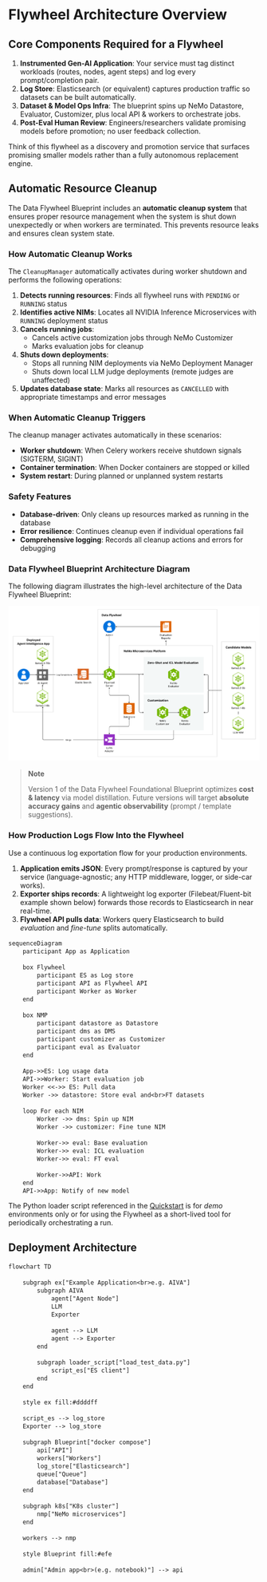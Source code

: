# Flywheel Architecture Overview

## Core Components Required for a Flywheel

1. **Instrumented Gen-AI Application**: Your service must tag distinct workloads (routes, nodes, agent steps) and log every prompt/completion pair.
2. **Log Store**: Elasticsearch (or equivalent) captures production traffic so datasets can be built automatically.
3. **Dataset & Model Ops Infra**: The blueprint spins up NeMo Datastore, Evaluator, Customizer, plus local API & workers to orchestrate jobs.
4. **Post-Eval Human Review**: Engineers/researchers validate promising models before promotion; no user feedback collection.

Think of this flywheel as a discovery and promotion service that surfaces promising smaller models rather than a fully autonomous replacement engine.

## Automatic Resource Cleanup

The Data Flywheel Blueprint includes an **automatic cleanup system** that ensures proper resource management when the system is shut down unexpectedly or when workers are terminated. This prevents resource leaks and ensures clean system state.

### How Automatic Cleanup Works

The `CleanupManager` automatically activates during worker shutdown and performs the following operations:

1. **Detects running resources**: Finds all flywheel runs with `PENDING` or `RUNNING` status
2. **Identifies active NIMs**: Locates all NVIDIA Inference Microservices with `RUNNING` deployment status
3. **Cancels running jobs**: 
   - Cancels active customization jobs through NeMo Customizer
   - Marks evaluation jobs for cleanup
4. **Shuts down deployments**: 
   - Stops all running NIM deployments via NeMo Deployment Manager
   - Shuts down local LLM judge deployments (remote judges are unaffected)
5. **Updates database state**: Marks all resources as `CANCELLED` with appropriate timestamps and error messages

### When Automatic Cleanup Triggers

The cleanup manager activates automatically in these scenarios:

- **Worker shutdown**: When Celery workers receive shutdown signals (SIGTERM, SIGINT)
- **Container termination**: When Docker containers are stopped or killed
- **System restart**: During planned or unplanned system restarts

### Safety Features

- **Database-driven**: Only cleans up resources marked as running in the database
- **Error resilience**: Continues cleanup even if individual operations fail
- **Comprehensive logging**: Records all cleanup actions and errors for debugging

### Data Flywheel Blueprint Architecture Diagram

The following diagram illustrates the high-level architecture of the Data Flywheel Blueprint:

![Data Flywheel Blueprint Architecture](../docs/images/data-flywheel-blueprint.png)

> **Note**
>
> Version 1 of the Data Flywheel Foundational Blueprint optimizes **cost & latency** via model distillation. Future versions will target **absolute accuracy gains** and **agentic observability** (prompt / template suggestions).

### How Production Logs Flow Into the Flywheel

Use a continuous log exportation flow for your production environments.

1. **Application emits JSON**: Every prompt/response is captured by your service (language-agnostic; any HTTP middleware, logger, or side-car works).
2. **Exporter ships records**: A lightweight log exporter (Filebeat/Fluent-bit example shown below) forwards those records to Elasticsearch in near real-time.
3. **Flywheel API pulls data**: Workers query Elasticsearch to build *evaluation* and *fine-tune* splits automatically.

```mermaid
sequenceDiagram
    participant App as Application

    box Flywheel
        participant ES as Log store
        participant API as Flywheel API
        participant Worker as Worker
    end

    box NMP
        participant datastore as Datastore
        participant dms as DMS
        participant customizer as Customizer
        participant eval as Evaluator
    end

    App->>ES: Log usage data
    API->>Worker: Start evaluation job
    Worker <<->> ES: Pull data
    Worker ->> datastore: Store eval and<br>FT datasets

    loop For each NIM
        Worker ->> dms: Spin up NIM
        Worker ->> customizer: Fine tune NIM

        Worker->> eval: Base evaluation
        Worker->> eval: ICL evaluation
        Worker->> eval: FT eval

        Worker->>API: Work
    end
    API->>App: Notify of new model
```

The Python loader script referenced in the [Quickstart](./02-quickstart.md) is for *demo* environments only or for using the Flywheel as a short-lived tool for periodically orchestrating a run.

## Deployment Architecture

```mermaid
flowchart TD

    subgraph ex["Example Application<br>e.g. AIVA"]
        subgraph AIVA
            agent["Agent Node"]
            LLM
            Exporter

            agent --> LLM
            agent --> Exporter
        end

        subgraph loader_script["load_test_data.py"]
            script_es["ES client"]
        end
    end

    style ex fill:#ddddff

    script_es --> log_store
    Exporter --> log_store

    subgraph Blueprint["docker compose"]
        api["API"]
        workers["Workers"]
        log_store["Elasticsearch"]
        queue["Queue"]
        database["Database"]
    end

    subgraph k8s["K8s cluster"]
        nmp["NeMo microservices"]
    end

    workers --> nmp

    style Blueprint fill:#efe

    admin["Admin app<br>(e.g. notebook)"] --> api
```
